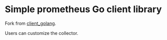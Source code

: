 # Simple prometheus Go client library

Fork from [client_golang](https://github.com/prometheus/client_golang).

Users can customize the collector.
